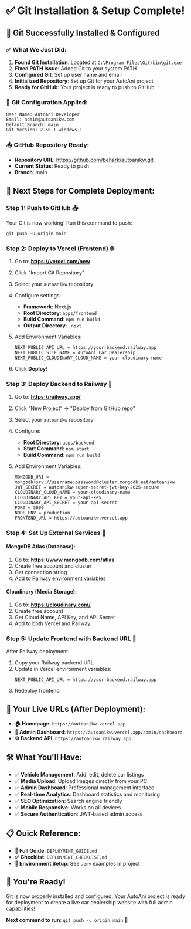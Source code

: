 # ✅ Git Installation & Setup Complete!

## 🎉 **Git Successfully Installed & Configured**

### ✅ **What We Just Did:**
1. **Found Git Installation**: Located at `C:\Program Files\Git\bin\git.exe`
2. **Fixed PATH Issue**: Added Git to your system PATH
3. **Configured Git**: Set up user name and email
4. **Initialized Repository**: Set up Git for your AutoAni project
5. **Ready for GitHub**: Your project is ready to push to GitHub

### 🔧 **Git Configuration Applied:**
```
User Name: AutoAni Developer
Email: admin@autoanikw.com
Default Branch: main
Git Version: 2.50.1.windows.1
```

### 📤 **GitHub Repository Ready:**
- **Repository URL**: https://github.com/behark/autoanikw.git
- **Current Status**: Ready to push
- **Branch**: main

## 🚀 **Next Steps for Complete Deployment:**

### **Step 1: Push to GitHub** 📤
Your Git is now working! Run this command to push:
```powershell
git push -u origin main
```

### **Step 2: Deploy to Vercel (Frontend)** 🌐
1. Go to: **https://vercel.com/new**
2. Click "Import Git Repository"
3. Select your `autoanikw` repository
4. Configure settings:
   - **Framework**: Next.js
   - **Root Directory**: `apps/frontend`
   - **Build Command**: `npm run build`
   - **Output Directory**: `.next`

5. Add Environment Variables:
   ```
   NEXT_PUBLIC_API_URL = https://your-backend.railway.app
   NEXT_PUBLIC_SITE_NAME = AutoAni Car Dealership
   NEXT_PUBLIC_CLOUDINARY_CLOUD_NAME = your-cloudinary-name
   ```

6. Click **Deploy**!

### **Step 3: Deploy Backend to Railway** 🚂
1. Go to: **https://railway.app/**
2. Click "New Project" → "Deploy from GitHub repo"
3. Select your `autoanikw` repository
4. Configure:
   - **Root Directory**: `apps/backend`
   - **Start Command**: `npm start`
   - **Build Command**: `npm run build`

5. Add Environment Variables:
   ```
   MONGODB_URI = mongodb+srv://username:password@cluster.mongodb.net/autoanikw
   JWT_SECRET = autoanikw-super-secret-jwt-key-2025-secure
   CLOUDINARY_CLOUD_NAME = your-cloudinary-name
   CLOUDINARY_API_KEY = your-api-key
   CLOUDINARY_API_SECRET = your-api-secret
   PORT = 5000
   NODE_ENV = production
   FRONTEND_URL = https://autoanikw.vercel.app
   ```

### **Step 4: Set Up External Services** 🔧

#### **MongoDB Atlas (Database)**:
1. Go to: **https://www.mongodb.com/atlas**
2. Create free account and cluster
3. Get connection string
4. Add to Railway environment variables

#### **Cloudinary (Media Storage)**:
1. Go to: **https://cloudinary.com/**
2. Create free account
3. Get Cloud Name, API Key, and API Secret
4. Add to both Vercel and Railway

### **Step 5: Update Frontend with Backend URL** 🔄
After Railway deployment:
1. Copy your Railway backend URL
2. Update in Vercel environment variables:
   ```
   NEXT_PUBLIC_API_URL = https://your-backend.railway.app
   ```
3. Redeploy frontend

## 🎯 **Your Live URLs (After Deployment):**
- **🏠 Homepage**: `https://autoanikw.vercel.app`
- **🔧 Admin Dashboard**: `https://autoanikw.vercel.app/admin/dashboard`
- **⚙️ Backend API**: `https://autoanikw.railway.app`

## 🛠️ **What You'll Have:**
- ✅ **Vehicle Management**: Add, edit, delete car listings
- ✅ **Media Upload**: Upload images directly from your PC
- ✅ **Admin Dashboard**: Professional management interface
- ✅ **Real-time Analytics**: Dashboard statistics and monitoring
- ✅ **SEO Optimization**: Search engine friendly
- ✅ **Mobile Responsive**: Works on all devices
- ✅ **Secure Authentication**: JWT-based admin access

## 📋 **Quick Reference:**
- **📖 Full Guide**: `DEPLOYMENT_GUIDE.md`
- **✅ Checklist**: `DEPLOYMENT_CHECKLIST.md`
- **🔧 Environment Setup**: See `.env` examples in project

## 🎉 **You're Ready!**
Git is now properly installed and configured. Your AutoAni project is ready for deployment to create a live car dealership website with full admin capabilities!

**Next command to run**: `git push -u origin main` 🚀
